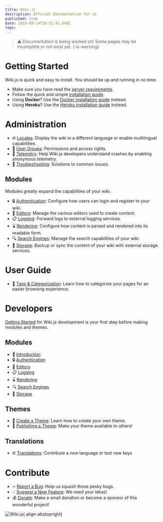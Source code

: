 ```yaml
---
title: Wiki.js
description: Official Documentation for v2
published: true
date: 2019-09-14T19:53:42.848Z
tags: 
---
```


> :warning: Documentation is being worked on! Some pages may be incomplete or not exist yet.
{.is-warning}

# Getting Started

Wiki.js is quick and easy to install. You should be up and running in no time.

- Make sure you have read the [server requirements](/install/requirements).
- Follow the quick and simple [installation guide](/install).
- Using **Docker**? Use the [Docker installation guide](/install/docker) instead.
- Using **Heroku**? Use the [Heroku installation guide](/install/heroku) instead.

# Administration

- :globe_with_meridians: [Locales](/locales): Display the wiki in a different language or enable multilingual capabilities.
- :busts_in_silhouette: [User Groups](/groups): Permissions and access rights.
- :satellite: [Telemetry](/telemetry): Help Wiki.js developers understand crashes by enabling anonymous telemetry.
- :wrench: [Troubleshooting](/troubleshooting): Solutions to common issues. 

## Modules
Modules greatly expand the capabilities of your wiki.
- :lock: [Authentication](/authentication): Configure how users can login and register to your wiki.
- :pencil: [Editors](/editors): Manage the various editors used to create content.
- :clipboard: [Logging](/logging): Forward logs to external logging services.
- :hourglass: [Rendering](/rendering): Configure how content is parsed and rendered into its readable form.
- :mag: [Search Engines](/search): Manage the search capabilities of your wiki.
- :floppy_disk: [Storage](/storage): Backup or sync the content of your wiki with external storage services.

# User Guide

- :bookmark: [Tags & Categorization](/guide/tags): Learn how to categorize your pages for an easier browsing experience.

# Developers

[Getting Started](/dev) for Wiki.js development is your first step before making modules and themes.

## Modules
- :closed_book: [Introduction](/dev/modules)
- :lock: [Authentication](/dev/authentication)
- :pencil: [Editors](/dev/editors)
- :clipboard: [Logging](/dev/logging)
- :hourglass: [Rendering](/dev/rendering)
- :mag: [Search Engines](/dev/search)
- :floppy_disk: [Storage](/dev/storage)

## Themes
- :art: [Create a Theme](/dev/themes): Learn how to create your own theme.
- :dash: [Publishing a Theme](/dev/themes/publish): Make your theme available to others!

## Translations
- :globe_with_meridians: [Translations](/dev/translations): Contribute a new language or test new keys

# Contribute
- :fire: [Report a Bug](https://github.com/Requarks/wiki/issues): Help us squash those pesky bugs.
- :bulb: [Suggest a New Feature](https://requests.requarks.io/wiki): We need your ideas!
- :moneybag: [Donate](https://opencollective.com/wikijs): Make a small donation or become a sponsor of this wonderful project!

![Wiki.js](https://static.requarks.io/logo/wikijs-butterfly.svg){.align-abstopright}